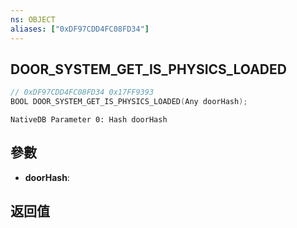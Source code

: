 ```yaml
---
ns: OBJECT
aliases: ["0xDF97CDD4FC08FD34"]
---
```

## DOOR_SYSTEM_GET_IS_PHYSICS_LOADED

```c
// 0xDF97CDD4FC08FD34 0x17FF9393
BOOL DOOR_SYSTEM_GET_IS_PHYSICS_LOADED(Any doorHash);
```

```
NativeDB Parameter 0: Hash doorHash
```

## 參數
* **doorHash**: 

## 返回值
